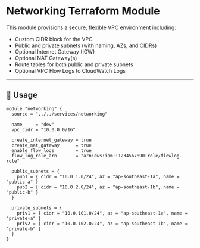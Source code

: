 # Networking Terraform Module

This module provisions a secure, flexible VPC environment including:

- Custom CIDR block for the VPC
- Public and private subnets (with naming, AZs, and CIDRs)
- Optional Internet Gateway (IGW)
- Optional NAT Gateway(s)
- Route tables for both public and private subnets
- Optional VPC Flow Logs to CloudWatch Logs

---

## 🚀 Usage

```hcl
module "networking" {
  source = "../../services/networking"

  name     = "dev"
  vpc_cidr = "10.0.0.0/16"

  create_internet_gateway = true
  create_nat_gateway      = true
  enable_flow_logs        = true
  flow_log_role_arn       = "arn:aws:iam::1234567890:role/flowlog-role"

  public_subnets = {
    pub1 = { cidr = "10.0.1.0/24", az = "ap-southeast-1a", name = "public-a" }
    pub2 = { cidr = "10.0.2.0/24", az = "ap-southeast-1b", name = "public-b" }
  }

  private_subnets = {
    priv1 = { cidr = "10.0.101.0/24", az = "ap-southeast-1a", name = "private-a" }
    priv2 = { cidr = "10.0.102.0/24", az = "ap-southeast-1b", name = "private-b" }
  }
}



